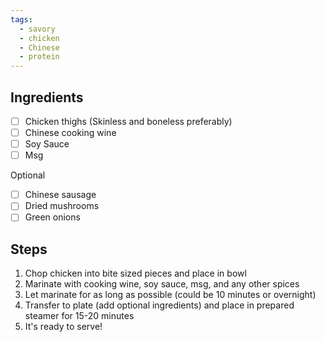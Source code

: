 ```yaml
---
tags: 
  - savory
  - chicken
  - Chinese
  - protein
---
```


## Ingredients

- [ ] Chicken thighs (Skinless and boneless preferably)
- [ ] Chinese cooking wine
- [ ] Soy Sauce
- [ ] Msg

Optional
- [ ] Chinese sausage
- [ ] Dried mushrooms
- [ ] Green onions

## Steps

1. Chop chicken into bite sized pieces and place in bowl
2. Marinate with cooking wine, soy sauce, msg, and any other spices
3. Let marinate for as long as possible (could be 10 minutes or overnight)
4. Transfer to plate (add optional ingredients) and place in prepared steamer for 15-20 minutes
5. It's ready to serve!
